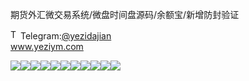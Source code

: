 期货外汇微交易系统/微盘时间盘源码/余额宝/新增防封验证<p dir="auto"><a target="_blank" rel="noopener noreferrer nofollow" href="https://camo.githubusercontent.com/d614d90677fbc2e34c7c62ebc68c82379d87a57c4beaf05af65fec7ba6b72e36/68747470733a2f2f63646e2d69636f6e732d706e672e666c617469636f6e2e636f6d2f3531322f323131312f323131313634362e706e67"><img src="https://camo.githubusercontent.com/d614d90677fbc2e34c7c62ebc68c82379d87a57c4beaf05af65fec7ba6b72e36/68747470733a2f2f63646e2d69636f6e732d706e672e666c617469636f6e2e636f6d2f3531322f323131312f323131313634362e706e67" alt="Telegram Icon" style="width: 16px; max-width: 100%;" data-canonical-src="https://cdn-icons-png.flaticon.com/512/2111/2111646.png"></a>Telegram:<a href="https://t.me/yezidajian" rel="nofollow">@yezidajian</a><br><a href="https://www.yeziym.com/">www.yeziym.com</a></p><img src="https://github.com/yeziym/qihuowaihuiweijiao_sq/blob/main/DTHgP.png"><img src="https://github.com/yeziym/qihuowaihuiweijiao_sq/blob/main/Tzqmn.png"><img src="https://github.com/yeziym/qihuowaihuiweijiao_sq/blob/main/MH1YQ.png"><img src="https://github.com/yeziym/qihuowaihuiweijiao_sq/blob/main/oMutg.png"><img src="https://github.com/yeziym/qihuowaihuiweijiao_sq/blob/main/xMNmN.png"><img src="https://github.com/yeziym/qihuowaihuiweijiao_sq/blob/main/pHrsf.png"><img src="https://github.com/yeziym/qihuowaihuiweijiao_sq/blob/main/mTeFZ.png"><img src="https://github.com/yeziym/qihuowaihuiweijiao_sq/blob/main/Z3CP1.png"><img src="https://github.com/yeziym/qihuowaihuiweijiao_sq/blob/main/qiacI.png"><img src="https://github.com/yeziym/qihuowaihuiweijiao_sq/blob/main/f2JN4.png"><img src="https://github.com/yeziym/qihuowaihuiweijiao_sq/blob/main/Tg3Rq.png">